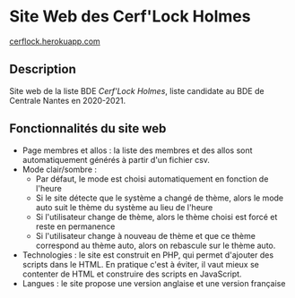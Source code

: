 # Site Web des Cerf'Lock Holmes

[cerflock.herokuapp.com](https://cerflock.herokuapp.com/)

## Description

Site web de la liste BDE *Cerf'Lock Holmes*, liste candidate au BDE de Centrale Nantes en 2020-2021.

## Fonctionnalités du site web

* Page membres et allos : la liste des membres et des allos sont automatiquement générés à partir d'un fichier csv.
* Mode clair/sombre :
  * Par défaut, le mode est choisi automatiquement en fonction de l'heure
  * Si le site détecte que le système a changé de thème, alors le mode auto suit le thème du système au lieu de l'heure
  * Si l'utilisateur change de thème, alors le thème choisi est forcé et reste en permanence
  * Si l'utilisateur change à nouveau de thème et que ce thème correspond au thème auto, alors on rebascule sur le thème auto.
* Technologies : le site est construit en PHP, qui permet d'ajouter des scripts dans le HTML. En pratique c'est à éviter, il vaut mieux se contenter de HTML et construire des scripts en JavaScript.
* Langues : le site propose une version anglaise et une version française
